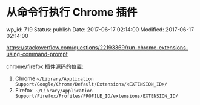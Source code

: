 # 从命令行执行 Chrome 插件


wp_id: 719
Status: publish
Date: 2017-06-17 02:14:00
Modified: 2017-06-17 02:14:00


https://stackoverflow.com/questions/22193369/run-chrome-extensions-using-command-prompt

chrome/firefox 插件源码的位置:

1. Chrome `~/Library/Application Support/Google/Chrome/Default/Extensions/<EXTENSION_ID>/`
2. Firefox  `~/Library/Application Support/Firefox/Profiles/PROFILE_ID/extensions/EXTENSION_ID/`